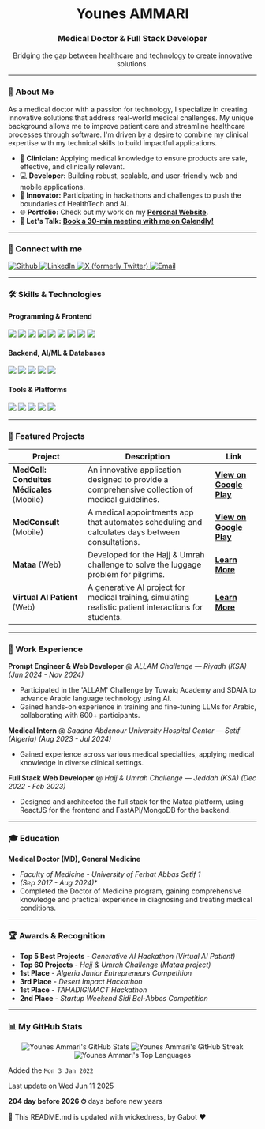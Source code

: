 
<div align="center">
  <h1><b>Younes AMMARI</b></h1>
  <h3>Medical Doctor & Full Stack Developer</h3>
  <p>Bridging the gap between healthcare and technology to create innovative solutions.</p>
</div>

---

### 👋 About Me

As a medical doctor with a passion for technology, I specialize in creating innovative solutions that address real-world medical challenges. My unique background allows me to improve patient care and streamline healthcare processes through software. I'm driven by a desire to combine my clinical expertise with my technical skills to build impactful applications.

- 🏥 **Clinician:** Applying medical knowledge to ensure products are safe, effective, and clinically relevant.
- 💻 **Developer:** Building robust, scalable, and user-friendly web and mobile applications.
- 🚀 **Innovator:** Participating in hackathons and challenges to push the boundaries of HealthTech and AI.
- 🌐 **Portfolio:** Check out my work on my [**Personal Website**](https://younes-ammari.github.io/).
- 📅 **Let's Talk:** [**Book a 30-min meeting with me on Calendly!**](https://calendly.com/dev-younes-ammari/30min)

---

### 🤝 Connect with me

<!-- ❗ UPDATE THE PLACEHOLDER LINKS BELOW -->
<p align="left">
  <a href="https://github.com/younes-ammari" target="_blank">
    <img alt="Github" src="https://img.shields.io/badge/GitHub-100000?style=for-the-badge&logo=github&logoColor=white" />
  </a>
  <a href="https://www.linkedin.com/in/younes-ammari/" target="_blank">
    <img alt="LinkedIn" src="https://img.shields.io/badge/LinkedIn-0077B5?style=for-the-badge&logo=linkedin&logoColor=white" />
  </a>
  <a href="https://x.com/younes_ammari99" target="_blank">
    <img alt="X (formerly Twitter)" src="https://img.shields.io/badge/X-000000?style=for-the-badge&logo=x&logoColor=white" />
  </a>
  <a href="mailto:dev.younes.ammari@gmail.com">
    <img alt="Email" src="https://img.shields.io/badge/Email-D14836?style=for-the-badge&logo=gmail&logoColor=white" />
  </a>
</p>

---

### 🛠️ Skills & Technologies

#### Programming & Frontend
<p align="left">
  <img src="https://img.shields.io/badge/Python-3776AB?style=for-the-badge&logo=python&logoColor=white" />
  <img src="https://img.shields.io/badge/JavaScript-F7DF1E?style=for-the-badge&logo=javascript&logoColor=black" />
  <img src="https://img.shields.io/badge/React-20232A?style=for-the-badge&logo=react&logoColor=61DAFB" />
  <img src="https://img.shields.io/badge/Next.js-000000?style=for-the-badge&logo=nextdotjs&logoColor=white" />
  <img src="https://img.shields.io/badge/React_Native-20232A?style=for-the-badge&logo=react&logoColor=61DAFB" />
  <img src="https://img.shields.io/badge/Electron-2B2E3A?style=for-the-badge&logo=electron&logoColor=9FEAF9" />
  <img src="https://img.shields.io/badge/HTML5-E34F26?style=for-the-badge&logo=html5&logoColor=white" />
  <img src="https://img.shields.io/badge/CSS3-1572B6?style=for-the-badge&logo=css3&logoColor=white" />
  <img src="https://img.shields.io/badge/Tailwind_CSS-38B2AC?style=for-the-badge&logo=tailwind-css&logoColor=white" />
</p>

#### Backend, AI/ML & Databases
<p align="left">
  <img src="https://img.shields.io/badge/Node.js-339933?style=for-the-badge&logo=nodedotjs&logoColor=white" />
  <img src="https://img.shields.io/badge/FastAPI-009688?style=for-the-badge&logo=fastapi&logoColor=white" />
  <img src="https://img.shields.io/badge/MongoDB-4EA94B?style=for-the-badge&logo=mongodb&logoColor=white" />
  <img src="https://img.shields.io/badge/Machine_Learning-FF6F00?style=for-the-badge&logo=tensorflow&logoColor=white" />
  <img src="https://img.shields.io/badge/scikit--learn-F7931E?style=for-the-badge&logo=scikit-learn&logoColor=white" />
</p>

#### Tools & Platforms
<p align="left">
  <img src="https://img.shields.io/badge/GIT-E44C30?style=for-the-badge&logo=git&logoColor=white" />
  <img src="https://img.shields.io/badge/Docker-2496ED?style=for-the-badge&logo=docker&logoColor=white" />
  <img src="https://img.shields.io/badge/VS_Code-0078D4?style=for-the-badge&logo=visual%20studio%20code&logoColor=white" />
  <img src="https://img.shields.io/badge/Figma-F24E1E?style=for-the-badge&logo=figma&logoColor=white" />
  <img src="https://img.shields.io/badge/Postman-FF6C37?style=for-the-badge&logo=Postman&logoColor=white" />
</p>

---

### 🚀 Featured Projects

| Project                                     | Description                                                                                          | Link                                                                                                                            |
| ------------------------------------------- | ---------------------------------------------------------------------------------------------------- | ------------------------------------------------------------------------------------------------------------------------------- |
| **MedColl: Conduites Médicales** (Mobile)   | An innovative application designed to provide a comprehensive collection of medical guidelines.        | [**View on Google Play**](https://play.google.com/store/apps/details?id=com.younesammari.medcoll)                               |
| **MedConsult** (Mobile)                     | A medical appointments app that automates scheduling and calculates days between consultations.        | [**View on Google Play**](https://play.google.com/store/apps/details?id=com.younesammari.medconsult)                             |
| **Mataa** (Web)                             | Developed for the Hajj & Umrah challenge to solve the luggage problem for pilgrims.                    | [**Learn More**](https://younes-ammari.github.io/) <!-- Replace with direct project link if available -->                       |
| **Virtual AI Patient** (Web)                | A generative AI project for medical training, simulating realistic patient interactions for students.  | [**Learn More**](https://younes-ammari.github.io/) <!-- Replace with direct project link if available -->                       |

---

### 💼 Work Experience

**Prompt Engineer & Web Developer** @ _ALLAM Challenge — Riyadh (KSA)_
*_(Jun 2024 - Nov 2024)_*
- Participated in the 'ALLAM' Challenge by Tuwaiq Academy and SDAIA to advance Arabic language technology using AI.
- Gained hands-on experience in training and fine-tuning LLMs for Arabic, collaborating with 600+ participants.

**Medical Intern** @ _Saadna Abdenour University Hospital Center — Setif (Algeria)_
*_(Aug 2023 - Jul 2024)_*
- Gained experience across various medical specialties, applying medical knowledge in diverse clinical settings.

**Full Stack Web Developer** @ _Hajj & Umrah Challenge — Jeddah (KSA)_
*_(Dec 2022 - Feb 2023)_*
- Designed and architected the full stack for the Mataa platform, using ReactJS for the frontend and FastAPI/MongoDB for the backend.

---

### 🎓 Education

**Medical Doctor (MD), General Medicine**
- _Faculty of Medicine - University of Ferhat Abbas Setif 1_
- _(Sep 2017 - Aug 2024)_*
- Completed the Doctor of Medicine program, gaining comprehensive knowledge and practical experience in diagnosing and treating medical conditions.

---

### 🏆 Awards & Recognition

- **Top 5 Best Projects** - _Generative AI Hackathon (Virtual AI Patient)_
- **Top 60 Projects** - _Hajj & Umrah Challenge (Mataa project)_
- **1st Place** - _Algeria Junior Entrepreneurs Competition_
- **3rd Place** - _Desert Impact Hackathon_
- **1st Place** - _TAHADIGIMACT Hackathon_
- **2nd Place** - _Startup Weekend Sidi Bel-Abbes Competition_

---

### 📊 My GitHub Stats

<p align="center">
  <img src="https://github-readme-stats.vercel.app/api?username=younes-ammari&show_icons=true&theme=radical&hide_border=true&include_all_commits=true&count_private=true" alt="Younes Ammari's GitHub Stats" />
  <img src="https://github-readme-streak-stats.herokuapp.com/?user=younes-ammari&theme=radical&hide_border=true" alt="Younes Ammari's GitHub Streak" />
  <img src="https://github-readme-stats.vercel.app/api/top-langs/?username=younes-ammari&layout=compact&theme=radical&hide_border=true&include_all_commits=true&count_private=true&langs_count=8" alt="Younes Ammari's Top Languages" />
</p>

Added the `Mon 3 Jan 2022`

Last update on Wed Jun 11 2025

**204 day before 2026 ⏱** days before new years

🤖 This README.md is updated with wickedness, by Gabot ❤️
